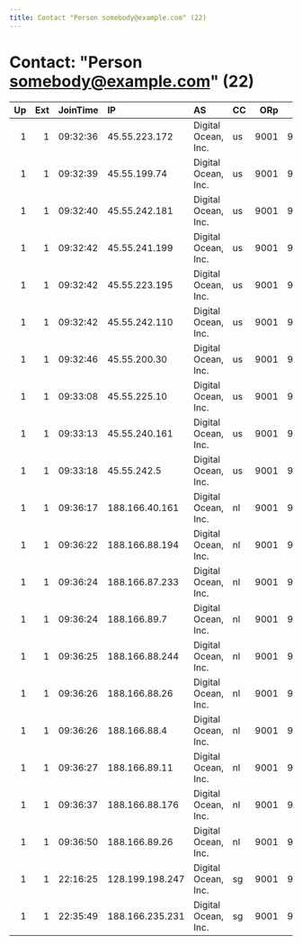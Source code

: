 ```yaml
---
title: Contact "Person somebody@example.com" (22)
---
```


# Contact: "Person somebody@example.com" (22)

|   Up |   Ext | JoinTime   | IP              | AS                  | CC   |   ORp |   Dirp | OS    | Version   | Nickname           |   eFamMembers |
|-----:|------:|:-----------|:----------------|:--------------------|:-----|------:|-------:|:------|:----------|:-------------------|--------------:|
|    1 |     1 | 09:32:36   | 45.55.223.172   | Digital Ocean, Inc. | us   |  9001 |   9030 | Linux | 0.2.5.14  | DebianTorNodenyc07 |             1 |
|    1 |     1 | 09:32:39   | 45.55.199.74    | Digital Ocean, Inc. | us   |  9001 |   9030 | Linux | 0.2.5.14  | DebianTorNodenyc06 |             1 |
|    1 |     1 | 09:32:40   | 45.55.242.181   | Digital Ocean, Inc. | us   |  9001 |   9030 | Linux | 0.2.5.14  | DebianTorNodenyc10 |             1 |
|    1 |     1 | 09:32:42   | 45.55.241.199   | Digital Ocean, Inc. | us   |  9001 |   9030 | Linux | 0.2.5.14  | DebianTorNodenyc02 |             1 |
|    1 |     1 | 09:32:42   | 45.55.223.195   | Digital Ocean, Inc. | us   |  9001 |   9030 | Linux | 0.2.5.14  | DebianTorNodenyc05 |             1 |
|    1 |     1 | 09:32:42   | 45.55.242.110   | Digital Ocean, Inc. | us   |  9001 |   9030 | Linux | 0.2.5.14  | DebianTorNodenyc08 |             1 |
|    1 |     1 | 09:32:46   | 45.55.200.30    | Digital Ocean, Inc. | us   |  9001 |   9030 | Linux | 0.2.5.14  | DebianTorNodenyc09 |             1 |
|    1 |     1 | 09:33:08   | 45.55.225.10    | Digital Ocean, Inc. | us   |  9001 |   9030 | Linux | 0.2.5.14  | DebianTorNodenyc01 |             1 |
|    1 |     1 | 09:33:13   | 45.55.240.161   | Digital Ocean, Inc. | us   |  9001 |   9030 | Linux | 0.2.5.14  | DebianTorNodenyc03 |             1 |
|    1 |     1 | 09:33:18   | 45.55.242.5     | Digital Ocean, Inc. | us   |  9001 |   9030 | Linux | 0.2.5.14  | DebianTorNodenyc04 |             1 |
|    1 |     1 | 09:36:17   | 188.166.40.161  | Digital Ocean, Inc. | nl   |  9001 |   9030 | Linux | 0.2.5.14  | DebianTorNodeams01 |             1 |
|    1 |     1 | 09:36:22   | 188.166.88.194  | Digital Ocean, Inc. | nl   |  9001 |   9030 | Linux | 0.2.5.14  | DebianTorNodeams03 |             1 |
|    1 |     1 | 09:36:24   | 188.166.87.233  | Digital Ocean, Inc. | nl   |  9001 |   9030 | Linux | 0.2.5.14  | DebianTorNodeams06 |             1 |
|    1 |     1 | 09:36:24   | 188.166.89.7    | Digital Ocean, Inc. | nl   |  9001 |   9030 | Linux | 0.2.5.14  | DebianTorNodeams09 |             1 |
|    1 |     1 | 09:36:25   | 188.166.88.244  | Digital Ocean, Inc. | nl   |  9001 |   9030 | Linux | 0.2.5.14  | DebianTorNodeams04 |             1 |
|    1 |     1 | 09:36:26   | 188.166.88.26   | Digital Ocean, Inc. | nl   |  9001 |   9030 | Linux | 0.2.5.14  | DebianTorNodeams10 |             1 |
|    1 |     1 | 09:36:26   | 188.166.88.4    | Digital Ocean, Inc. | nl   |  9001 |   9030 | Linux | 0.2.5.14  | DebianTorNodeams07 |             1 |
|    1 |     1 | 09:36:27   | 188.166.89.11   | Digital Ocean, Inc. | nl   |  9001 |   9030 | Linux | 0.2.5.14  | DebianTorNodeams05 |             1 |
|    1 |     1 | 09:36:37   | 188.166.88.176  | Digital Ocean, Inc. | nl   |  9001 |   9030 | Linux | 0.2.5.14  | DebianTorNodeams02 |             1 |
|    1 |     1 | 09:36:50   | 188.166.89.26   | Digital Ocean, Inc. | nl   |  9001 |   9030 | Linux | 0.2.5.14  | DebianTorNodeams08 |             1 |
|    1 |     1 | 22:16:25   | 128.199.198.247 | Digital Ocean, Inc. | sg   |  9001 |   9030 | Linux | 0.3.1.7   | DebianTorNodesgp01 |             1 |
|    1 |     1 | 22:35:49   | 188.166.235.231 | Digital Ocean, Inc. | sg   |  9001 |   9030 | Linux | 0.3.1.7   | DebianTorNode      |             1 |

